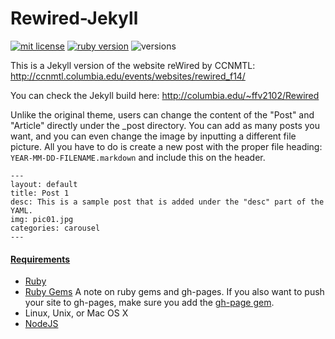 # Rewired-Jekyll

<a href="https://opensource.org/licenses/MIT"><img src="https://img.shields.io/badge/mit-license-brightgreen.svg" alt="mit license"></a>
<a href="https://www.ruby-lang.org/en/downloads/"><img src="https://img.shields.io/badge/ruby-2.0.0-red.svg" alt="ruby version"></a>
<img src="https://img.shields.io/badge/platform-osx%20%7C%20linux%20%7C%20unix-lightgrey.svg" alt="versions">


This is a Jekyll version of the website reWired by CCNMTL: http://ccnmtl.columbia.edu/events/websites/rewired_f14/

You can check the Jekyll build here: http://columbia.edu/~ffv2102/Rewired

Unlike the original theme, users can change the content of the "Post" and "Article" directly under the _post directory. You can add as many posts you want, and you can even change the image by inputting a different file picture. All you have to do is create a new post with the proper file heading: ```YEAR-MM-DD-FILENAME.markdown``` and include this on the header.

```
---
layout: default
title: Post 1
desc: This is a sample post that is added under the "desc" part of the YAML.
img: pic01.jpg
categories: carousel
---
```

#### [Requirements](http://jekyllrb.com/docs/installation/)

* [Ruby](https://www.ruby-lang.org/en/downloads/)
* [Ruby Gems](https://rubygems.org/pages/download) A note on ruby gems and gh-pages. 
  If you also want to push your site to gh-pages, make sure you add the [gh-page gem](http://jekyllrb.com/docs/github-pages/). 
* Linux, Unix, or Mac OS X
* [NodeJS](https://nodejs.org)
